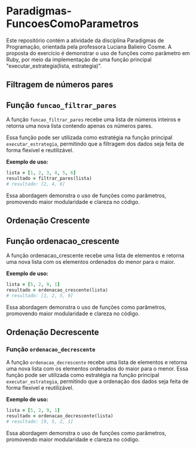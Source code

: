 # Paradigmas-FuncoesComoParametros
Este repositório contém a atividade da disciplina Paradigmas de Programação, orientada pela professora Luciana Balieiro Cosme.  A proposta do exercício é demonstrar o uso de funções como parâmetro em Ruby, por meio da implementação de uma função principal "executar_estrategia(lista, estrategia)".


## Filtragem de números pares

## Função `funcao_filtrar_pares`

A função `funcao_filtrar_pares` recebe uma lista de números inteiros e retorna uma nova lista contendo apenas os números pares.

Essa função pode ser utilizada como estratégia na função principal `executar_estrategia`, permitindo que a filtragem dos dados seja feita de forma flexível e reutilizável.

**Exemplo de uso:**


```ruby
lista = [1, 2, 3, 4, 5, 6]
resultado = filtrar_pares(lista)
# resultado: [2, 4, 6]
```

Essa abordagem demonstra o uso de funções como parâmetros, promovendo maior modularidade e clareza no código.

## Ordenação Crescente

## Função ordenacao_crescente

A função ordenacao_crescente recebe uma lista de elementos e retorna uma nova lista com os elementos ordenados do menor para o maior.

**Exemplo de uso:**

```ruby
lista = [5, 2, 9, 1]
resultado = ordenacao_crescente(lista)
# resultado: [1, 2, 5, 9]
```

Essa abordagem demonstra o uso de funções como parâmetros, promovendo maior modularidade e clareza no código.

## Ordenação Decrescente

### Função `ordenacao_decrescente`

A função `ordenacao_decrescente` recebe uma lista de elementos e retorna uma nova lista com os elementos ordenados do maior para o menor. Essa função pode ser utilizada como estratégia na função principal `executar_estrategia`, permitindo que a ordenação dos dados seja feita de forma flexível e reutilizável.

**Exemplo de uso:**

```ruby
lista = [5, 2, 9, 1]
resultado = ordenacao_decrescente(lista)
# resultado: [9, 5, 2, 1]
```

Essa abordagem demonstra o uso de funções como parâmetros, promovendo maior modularidade e clareza no código.

